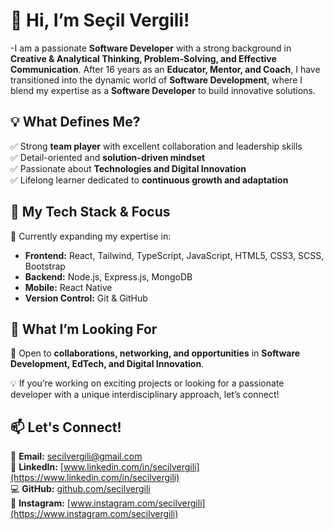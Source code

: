 # 👋 Hi, I’m Seçil Vergili!  

-I am a passionate **Software Developer** with a strong background in **Creative & Analytical Thinking, Problem-Solving, and Effective Communication**. After 16 years as an **Educator, Mentor, and Coach**, I have transitioned into the dynamic world of **Software Development**, where I blend my expertise as a **Software Developer** to build innovative solutions.  

## 💡 What Defines Me?  
✅ Strong **team player** with excellent collaboration and leadership skills  
✅ Detail-oriented and **solution-driven mindset**  
✅ Passionate about **Technologies and Digital Innovation**  
✅ Lifelong learner dedicated to **continuous growth and adaptation**  

## 🔹 My Tech Stack & Focus  
🌱 Currently expanding my expertise in:  
- **Frontend:** React, Tailwind, TypeScript, JavaScript, HTML5, CSS3, SCSS, Bootstrap  
- **Backend:** Node.js, Express.js, MongoDB  
- **Mobile:** React Native  
- **Version Control:** Git & GitHub  

## 🔹 What I’m Looking For  
🚀 Open to **collaborations, networking, and opportunities** in **Software Development, EdTech, and Digital Innovation**.  

💡 If you’re working on exciting projects or looking for a passionate developer with a unique interdisciplinary approach, let’s connect!  

## 📫 Let's Connect!  
📧 **Email:** secilvergili@gmail.com  
🔗 **LinkedIn:** [www.linkedin.com/in/secilvergili](https://www.linkedin.com/in/secilvergili)  
💻 **GitHub:** [github.com/secilvergili](https://github.com/secilvergili)  
📸 **Instagram:** [www.instagram.com/secilvergili](https://www.instagram.com/secilvergili)  
